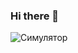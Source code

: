 ### Hi there 👋

![Симулятор](https://drive.google.com/uc?id=133eaE7HcX1astS8-8DH5_kzlgk_Rg1UQ)


<!--
**ArtemNechaev/ArtemNechaev** is a ✨ _special_ ✨ repository because its `README.md` (this file) appears on your GitHub profile.

Here are some ideas to get you started:

- 🔭 I’m currently working on ...
- 🌱 I’m currently learning ...
- 👯 I’m looking to collaborate on ...
- 🤔 I’m looking for help with ...
- 💬 Ask me about ...
- 📫 How to reach me: ...
- 😄 Pronouns: ...
- ⚡ Fun fact: ...
-->
